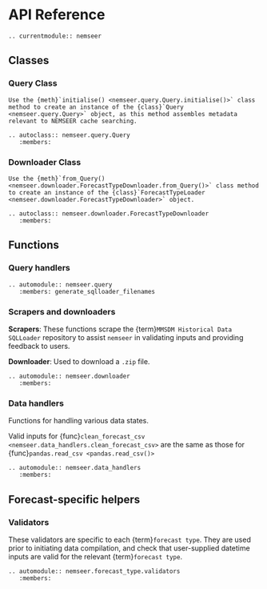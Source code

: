 # API Reference

```{eval-rst}
.. currentmodule:: nemseer
```

## Classes

### Query Class

```{note}
Use the {meth}`initialise() <nemseer.query.Query.initialise()>` class method to create an instance of the {class}`Query <nemseer.query.Query>` object, as this method assembles metadata relevant to NEMSEER cache searching.
```

```{eval-rst}
.. autoclass:: nemseer.query.Query
   :members:
```

### Downloader Class

```{note}
Use the {meth}`from_Query() <nemseer.downloader.ForecastTypeDownloader.from_Query()>` class method to create an instance of the {class}`ForecastTypeLoader <nemseer.downloader.ForecastTypeDownloader>` object.
```

```{eval-rst}
.. autoclass:: nemseer.downloader.ForecastTypeDownloader
   :members:
```

## Functions

### Query handlers

```{eval-rst}
.. automodule:: nemseer.query
   :members: generate_sqlloader_filenames
```

### Scrapers and downloaders

**Scrapers**: These functions scrape the {term}`MMSDM Historical Data SQLLoader` repository to assist `nemseer` in validating inputs and providing feedback to users.

**Downloader**: Used to download a `.zip` file.

```{eval-rst}
.. automodule:: nemseer.downloader
   :members:
```

### Data handlers

Functions for handling various data states.

Valid inputs for {func}`clean_forecast_csv <nemseer.data_handlers.clean_forecast_csv>` are the same as those for {func}`pandas.read_csv <pandas.read_csv()>`

```{eval-rst}
.. automodule:: nemseer.data_handlers
   :members:
```

## Forecast-specific helpers

### Validators

These validators are specific to each {term}`forecast type`. They are used prior to initiating data compilation, and check that user-supplied datetime inputs are valid for the relevant {term}`forecast type`.

```{eval-rst}
.. automodule:: nemseer.forecast_type.validators
   :members:
```
